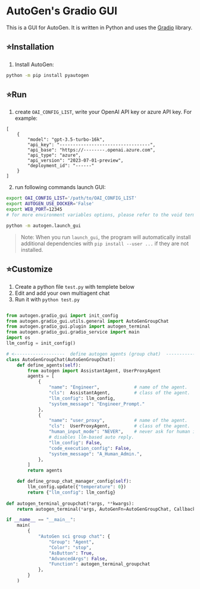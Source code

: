 # AutoGen's Gradio GUI

This is a GUI for AutoGen. It is written in Python and uses the [Gradio](https://gradio.app/) library.

## ⭐Installation

1. Install AutoGen:

```bash
python -m pip install pyautogen
```

## ⭐Run

1. create `OAI_CONFIG_LIST`, write your OpenAI API key or azure API key. For example:

```
[
    {
        "model": "gpt-3.5-turbo-16k",
        "api_key": "----------------------------------",
        "api_base": "https://--------.openai.azure.com",
        "api_type": "azure",
        "api_version": "2023-07-01-preview",
        "deployment_id": "------"
    }
]

```

2. run following commands launch GUI:

```bash
export OAI_CONFIG_LIST='/path/to/OAI_CONFIG_LIST'
export AUTOGEN_USE_DOCKER='False'
export WEB_PORT=12345
# for more environment variables options, please refer to the void terminal project

python -m autogen.launch_gui
```

> Note:
> When you run `launch_gui`, the program will automatically install additional dependencies with `pip install --user ...` if they are not installed.

## ⭐Customize


1. Create a python file `test.py` with templete below
2. Edit and add your own multiagent chat
3. Run it with `python test.py`

```python

from autogen.gradio_gui import init_config
from autogen.gradio_gui.utils.general import AutoGenGroupChat
from autogen.gradio_gui.plugin import autogen_terminal
from autogen.gradio_gui.gradio_service import main
import os
llm_config = init_config()

# <-------------------  define autogen agents (group chat)  ------------------->
class AutoGenGroupChat(AutoGenGroupChat):
    def define_agents(self):
        from autogen import AssistantAgent, UserProxyAgent
        agents = [
            {
                "name": "Engineer",             # name of the agent.
                "cls":  AssistantAgent,         # class of the agent.
                "llm_config": llm_config,
                "system_message": "Engineer_Prompt."
            },
            {
                "name": "user_proxy",           # name of the agent.
                "cls":  UserProxyAgent,         # class of the agent.
                "human_input_mode": "NEVER",    # never ask for human input.
                # disables llm-based auto reply.
                "llm_config": False,
                "code_execution_config": False,
                "system_message": "A_Human_Admin.",
            },
        ]
        return agents

    def define_group_chat_manager_config(self):
        llm_config.update({"temperature": 0})
        return {"llm_config": llm_config}
    
def autogen_terminal_groupchat(*args, **kwargs):
    return autogen_terminal(*args, AutoGenFn=AutoGenGroupChat, Callback=f"{os.path.basename(__file__).split('.py')[0]}->autogen_terminal_fn_02", **kwargs)

if __name__ == "__main__":
    main(
        {
            "AutoGen sci group chat": {
                "Group": "Agent",
                "Color": "stop",
                "AsButton": True,
                "AdvancedArgs": False,
                "Function": autogen_terminal_groupchat
            },
        }
    )
```

